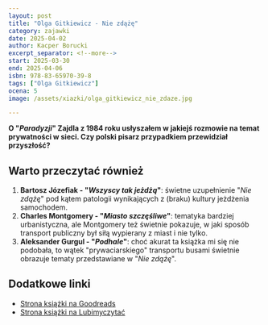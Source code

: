 ```yaml
---
layout: post
title: "Olga Gitkiewicz - Nie zdążę"
category: zajawki
date: 2025-04-02
author: Kacper Borucki
excerpt_separator: <!--more-->
start: 2025-03-30
end: 2025-04-06
isbn: 978-83-65970-39-8
tags: ["Olga Gitkiewicz"]
ocena: 5
image: /assets/xiazki/olga_gitkiewicz_nie_zdaze.jpg

---
```


**O "*Paradyzji*" Zajdla z 1984 roku usłyszałem w jakiejś rozmowie na temat prywatności w sieci. Czy polski pisarz przypadkiem przewidział przyszłość?**

<!--more-->

## Warto przeczytać również

1. **Bartosz Józefiak - "*Wszyscy tak jeżdżą*"**: świetne uzupełnienie "*Nie zdążę*" pod kątem patologii wynikających z (braku) kultury jeżdżenia samochodem.
2. **Charles Montgomery - "*Miasto szczęśliwe*"**: tematyka bardziej urbanistyczna, ale Montgomery też świetnie pokazuje, w jaki sposób transport publiczny był siłą wypierany z miast i nie tylko.
3. **Aleksander Gurgul - "*Podhale*"**: choć akurat ta książka mi się nie podobała, to wątek "prywaciarskiego" transportu busami świetnie obrazuje tematy przedstawiane w "*Nie zdążę*".

## Dodatkowe linki

- [Strona książki na Goodreads](https://www.goodreads.com/book/show/46268134-nie-zd)
- [Strona książki na Lubimyczytać](https://lubimyczytac.pl/ksiazka/4888370/nie-zdaze)
